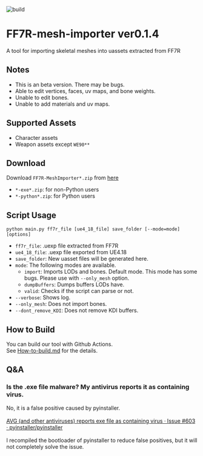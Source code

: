 ![build](https://github.com/matyalatte/FF7R-mesh-importer/actions/workflows/build.yml/badge.svg)

# FF7R-mesh-importer ver0.1.4
A tool for importing skeletal meshes into uassets extracted from FF7R

## Notes

- This is an beta version. There may be bugs.
- Able to edit vertices, faces, uv maps, and bone weights.
- Unable to edit bones.
- Unable to add materials and uv maps.

## Supported Assets

- Character assets
- Weapon assets except `WE90**`

## Download
Download `FF7R-MeshImporter*.zip` from [here](https://github.com/matyalatte/FF7R-mesh-importer/releases)

- `*-exe*.zip`: for non-Python users
- `*-python*.zip`: for Python users

## Script Usage

```
python main.py ff7r_file [ue4_18_file] save_folder [--mode=mode] [options]
```

- `ff7r_file`: .uexp file extracted from FF7R
- `ue4_18_file`: .uexp file exported from UE4.18
- `save_folder`: New uasset files will be generated here.
- `mode`: The following modes are available.
   - `import`: Imports LODs and bones. Default mode. This mode has some bugs. Please use with `--only_mesh` option.
   - `dumpBuffers`: Dumps buffers LODs have.
   - `valid`: Checks if the script can parse or not.
- `--verbose`: Shows log.
- `--only_mesh`: Does not import bones.
- `--dont_remove_KDI`: Does not remove KDI buffers.

## How to Build
You can build our tool with Github Actions.<br>
See [How-to-build.md](How-to-build.md) for the details.<br>

## Q&A

### Is the .exe file malware? My antivirus reports it as containing virus.
No, it is a false positive caused by pyinstaller.<br>
<br>
[AVG (and other antiviruses) reports exe file as containing virus · Issue #603 · pyinstaller/pyinstaller](https://github.com/pyinstaller/pyinstaller/issues/603)<br>
<br>
I recompiled the bootloader of pyinstaller to reduce false positives, but it will not completely solve the issue.<br>
<br>
